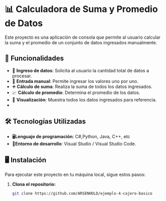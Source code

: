 # 📊 Calculadora de Suma y Promedio de Datos

Este proyecto es una aplicación de consola que permite al usuario calcular la suma y el promedio de un conjunto de datos ingresados manualmente.

## 🚀 Funcionalidades  

- 🔢 **Ingreso de datos**: Solicita al usuario la cantidad total de datos a procesar.  
- 📝 **Entrada manual**: Permite ingresar los valores uno por uno.  
- ➕ **Cálculo de suma**: Realiza la suma de todos los datos ingresados.
- 📈 **Cálculo de promedio**: Determina el promedio de los datos.
- 📌 **Visualización**: Muestra todos los datos ingresados para referencia.
- 
## 🛠 Tecnologías Utilizadas  

- 🖥**Lenguaje de programación**: C#,Python, Java, C++, etc 
- 🔧**Entorno de desarrollo**: Visual Studio / Visual Studio Code.

## 🖥 Instalación  

Para ejecutar este proyecto en tu máquina local, sigue estos pasos:  

1. **Clona el repositorio:**  
   ```bash
   git clone https://github.com/ARSENHOLD/ejemplo-4-cajero-basico
